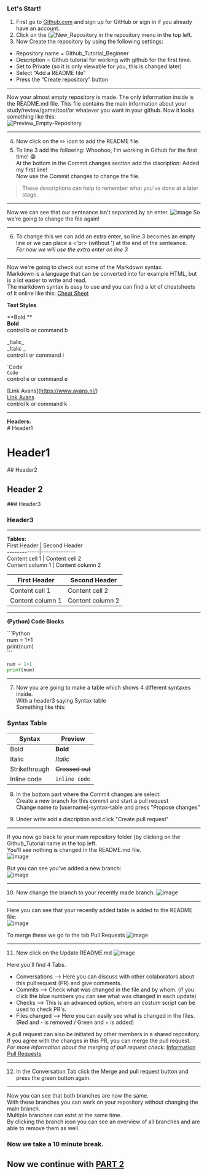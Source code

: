 ### Let's Start!

1. First go to [Github.com](https://github.com) and sign up for GitHub or sign in if you already have an account.
2. Click on the (![New_Repository](https://user-images.githubusercontent.com/42538229/137142260-0070134d-99f3-4ab9-a5df-3a3d799abeca.png)
 in the repository menu in the top left. 
3.	Now Create the repository by using the following settings:
   * Repository name = Github_Tutorial_Beginner
   * Description = Github tutorial for working with github for the first time.
   * Set to Private (so it is only viewable for you, this is changed later)
   * Select “Add a README file”
   * Press the “Create repository” button 

---

Now your almost empty repository is made. The only information inside is the README.md file. This file contains the main information about your study/review/game/tool/or whatever you want in your github. Now it looks something like this:<br>
![Preview_Empty-Repository](https://user-images.githubusercontent.com/42538229/137144572-0ea43459-897c-4beb-a271-67d9ee80582f.png)

---

4. Now click on the :pencil2: icon to add the README file.
5. To line 3 add the following: Whoohoo, I'm working in Github for the first time! :grin: <br>
At the bottom in the Commit changes section add the discription: Added my first line! <br>
Now use the Commit changes to change the file.

>These descriptions can help to remember what you've done at a later stage.<br>
---

Now we can see that our senteance isn't separated by an enter.
![image](https://user-images.githubusercontent.com/42538229/137146991-808769f3-808f-479d-b21e-59aae2fbdf39.png)
So we're going to change the file again!

---

6. To change this we can add an extra enter, so line 3 becomes an empty line or we can place a <'br> (without ') at the end of the senteance. <br>
*For now we will use the extra enter on line 3*

---

Now we're going to check out some of the Markdown syntax. <br> 
Markdown is a language that can be converted into for example HTML, but is a lot easier to write and read. <br>
The markdown syntax is easy to use and you can find a lot of cheatsheets of it online like this:
[Cheat Sheet](https://guides.github.com/pdfs/markdown-cheatsheet-online.pdf)


**Text Styles**

\**Bold **<br>
**Bold** <br>
control b or command b

\_Italic_ <br>
_Italic _<br>
control i or command i

\`Code\` <br>
`Code` <br>
control e or command e

\[Link Avans](https://www.avans.nl/) <br>
[Link Avans](https://www.avans.nl/)<br>
control k or command k

---

**Headers:**<br>
\# Header1 <br>
# Header1
\## Header2 <br>
## Header 2
\### Header3 <br>
### Header3

---

**Tables:**<br>
First Header | Second Header<br>
\-------------|--------------<br>
Content cell 1 | Content cell 2<br>
Content column 1 | Content column 2<br>

First Header | Second Header
------------ | -------------
Content cell 1 | Content cell 2
Content column 1 | Content column 2

---

**(Python) Code Blocks**<br>

\`\`\`Python<br>
num = 1+1<br>
print(num)<br>
\`\`\`<br>

```python
num = 1+1
print(num)
```

---

7. Now you are going to make a table which shows 4 different syntaxes inside.<br>
With a header3 saying Syntax table<br>
Something like this:<br>

### Syntax Table

Syntax | Preview
---------- | ----------
Bold  | **Bold**
Italic | _Italic_
Strikethrough | ~~Crossed out~~
Inline code | `inline code`

8. In the bottom part where the Commit changes are select:<br>
Create a new branch for this commit and start a pull request<br>
Change name to [username]-syntax-table and press "Propose changes"

9. Under write add a discription and click "Create pull request"

---

If you now go back to your main repository folder (by clicking on the Github_Tutorial name in the top left.<br>
You'll see nothing is changed in the README.md file.<br>
![image](https://user-images.githubusercontent.com/42538229/137311987-43219157-3e70-4bfb-9427-69a6e296b106.png)

But you can see you've added a new branch:<br>
![image](https://user-images.githubusercontent.com/42538229/137312097-4aedf009-8498-4c26-b294-e90642ebd527.png)

---

10. Now change the branch to your recently made branch.
![image](https://user-images.githubusercontent.com/42538229/137312217-8e468622-83b1-4fe0-90fa-6893995646bd.png)

---

Here you can see that your recently added table is added to the README file:<br>
![image](https://user-images.githubusercontent.com/42538229/137312339-365a45c3-a617-4304-814f-87874161868d.png)

To merge these we go to the tab Pull Requests ![image](https://user-images.githubusercontent.com/42538229/137312419-1677328a-704c-448c-b7fe-9936756ec032.png)

---

11. Now click on the Update README.md
![image](https://user-images.githubusercontent.com/42538229/137312503-585a82f5-9929-48fc-871f-7953db04c90e.png)


Here you'll find 4 Tabs.<br>
- Conversations --> Here you can discuss with other colaborators about this pull request (PR) and give comments.
- Commits --> Check what was changed in the file and by whom. (if you click the blue numbers you can see what was changed in each update)
- Checks --> This is an advanced option, where an costum script can be used to check PR's. 
- Files changed --> Here you can easily see what is changed in the files. (Red and - is removed / Green and + is added)

A pull request can also be initiated by other members in a shared repository. <br>
If you agree with the changes in this PR, you can merge the pull request. <br>
_For more information about the merging of pull request check:_ [Information Pull Requests](https://docs.github.com/en/github/collaborating-with-pull-requests/incorporating-changes-from-a-pull-request/about-pull-request-merges)

---

12. In the Conversation Tab click the Merge and pull request button and press the green button again.

--- 

Now you can see that both branches are now the same.<br>
With these branches you can work on your repository without changing the main branch.<br>
Multiple branches can exist at the same time.<br>
By clicking the branch icon you can see an overview of all branches and are able to remove them as well.

### Now we take a 10 minute break.

## Now we continue with [PART 2](./Tutorial_Part2.md)
